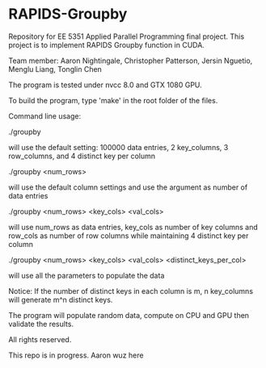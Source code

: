 # RAPIDS-Groupby
Repository for EE 5351 Applied Parallel Programming final project. This project is to implement RAPIDS Groupby function in CUDA.

Team member: Aaron Nightingale, Christopher Patterson, Jersin Nguetio, Menglu Liang, Tonglin Chen

The program is tested under nvcc 8.0 and GTX 1080 GPU.

To build the program, type 'make' in the root folder of the files.

Command line usage:

./groupby

will use the default setting: 100000 data entries, 2 key_columns, 3 row_columns, and 4 distinct key per column
			
./groupby <num_rows>

will use the default column settings and use the argument as number of data entries

./groupby <num_rows> <key_cols> <val_cols>

will use num_rows as data entries, key_cols as number of key columns and row_cols as number of row columns
while maintaining 4 distinct key per column

./groupby <num_rows> <key_cols> <val_cols> <distinct_keys_per_col>

will use all the parameters to populate the data

Notice: If the number of distinct keys in each column is m, n key_columns will generate m^n distinct keys.

The program will populate random data, compute on CPU and GPU then validate the results.

All rights reserved.

This repo is in progress.
Aaron wuz here